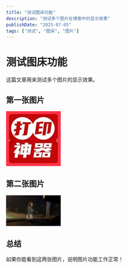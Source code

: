 ```yaml
---
title: "测试图床功能"
description: "测试多个图片在博客中的显示效果"
publishDate: "2025-07-05"
tags: ["测试", "图床", "图片"]
---
```


# 测试图床功能

这篇文章用来测试多个图片的显示效果。

## 第一张图片

![测试图片1](e30f78bd9bb320e76e8b00f548f4abfa.jpg)

## 第二张图片

![测试图片2](0116826ec040914ab3d05e506e51c234.jpg)

## 总结

如果你能看到这两张图片，说明图片功能工作正常！